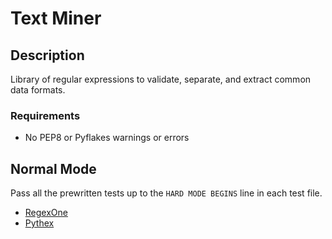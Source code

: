 # Text Miner

## Description

Library of regular expressions to validate, separate, and extract common data formats.

### Requirements  

* No PEP8 or Pyflakes warnings or errors

## Normal Mode

Pass all the prewritten tests up to the `HARD MODE BEGINS` line in each test
file.

<!-- ## Hard Mode

In addition to the requirements from **Normal Mode**:

* Complete the rest of the tests.

## Nightmare Mode

In addition to the requirements from **Hard Mode**:

Add validators, separators, and extractors with tests for:

* URLs
* Times
* [ISO 8601](https://en.wikipedia.org/wiki/ISO_8601)
* Palindromes

## Additional Resources -->

* [RegexOne](http://regexone.com/)
* [Pythex](http://pythex.org/)
